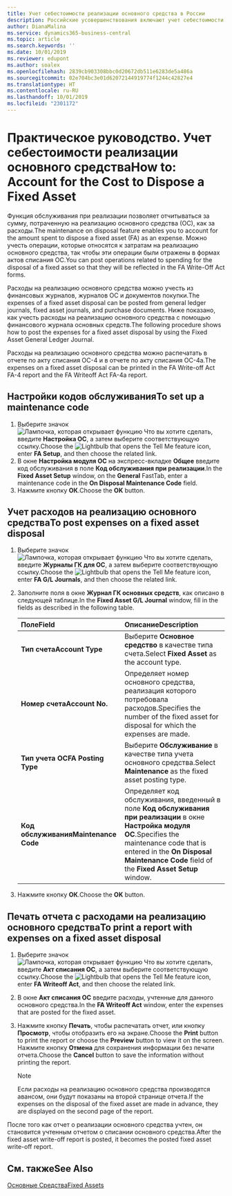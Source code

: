 ```yaml
---
title: Учет себестоимости реализации основного средства в России
description: Российские усовершенствования включают учет себестоимости реализации основных средств.
author: DianaMalina
ms.service: dynamics365-business-central
ms.topic: article
ms.search.keywords: ''
ms.date: 10/01/2019
ms.reviewer: edupont
ms.author: soalex
ms.openlocfilehash: 2839cb903308bbc0d20672db511e6283de5a486a
ms.sourcegitcommit: 02e704bc3e01d62072144919774f1244c42827e4
ms.translationtype: HT
ms.contentlocale: ru-RU
ms.lasthandoff: 10/01/2019
ms.locfileid: "2301172"
---
```

# <a name="how-to-account-for-the-cost-to-dispose-a-fixed-asset"></a><span data-ttu-id="1cf51-103">Практическое руководство. Учет себестоимости реализации основного средства</span><span class="sxs-lookup"><span data-stu-id="1cf51-103">How to: Account for the Cost to Dispose a Fixed Asset</span></span>

<span data-ttu-id="1cf51-104">Функция обслуживания при реализации позволяет отчитываться за сумму, потраченную на реализацию основного средства (ОС), как за расходы.</span><span class="sxs-lookup"><span data-stu-id="1cf51-104">The maintenance on disposal feature enables you to account for the amount spent to dispose a fixed asset (FA) as an expense.</span></span> <span data-ttu-id="1cf51-105">Можно учесть операции, которые относятся к затратам на реализацию основного средства, так чтобы эти операции были отражены в формах актов списания ОС.</span><span class="sxs-lookup"><span data-stu-id="1cf51-105">You can post operations related to spending for the disposal of a fixed asset so that they will be reflected in the FA Write-Off Act forms.</span></span> 

<span data-ttu-id="1cf51-106">Расходы на реализацию основного средства можно учесть из финансовых журналов, журналов ОС и документов покупки.</span><span class="sxs-lookup"><span data-stu-id="1cf51-106">The expenses of a fixed asset disposal can be posted from general ledger journals, fixed asset journals, and purchase documents.</span></span> <span data-ttu-id="1cf51-107">Ниже показано, как учесть расходы на реализацию основного средства с помощью финансового журнала основных средств.</span><span class="sxs-lookup"><span data-stu-id="1cf51-107">The following procedure shows how to post the expenses for a fixed asset disposal by using the Fixed Asset General Ledger Journal.</span></span> 

<span data-ttu-id="1cf51-108">Расходы на реализацию основного средства можно распечатать в отчете по акту списания ОС-4 и в отчете по акту списания ОС-4a.</span><span class="sxs-lookup"><span data-stu-id="1cf51-108">The expenses on a fixed asset disposal can be printed in the FA Write-off Act FA-4 report and the FA Writeoff Act FA-4a report.</span></span>

## <a name="to-set-up-a-maintenance-code"></a><span data-ttu-id="1cf51-109">Настройки кодов обслуживания</span><span class="sxs-lookup"><span data-stu-id="1cf51-109">To set up a maintenance code</span></span>

1. <span data-ttu-id="1cf51-110">Выберите значок ![Лампочка, которая открывает функцию Что вы хотите сделать](../../media/ui-search/search_small.png "Что вы хотите сделать"), введите **Настройка ОС**, а затем выберите соответствующую ссылку.</span><span class="sxs-lookup"><span data-stu-id="1cf51-110">Choose the ![Lightbulb that opens the Tell Me feature](../../media/ui-search/search_small.png "Tell me what you want to do") icon, enter **FA Setup**, and then choose the related link.</span></span>
2. <span data-ttu-id="1cf51-111">В окне **Настройка модуля ОС** на экспресс-вкладке **Общее** введите код обслуживания в поле **Код обслуживания при реализации**.</span><span class="sxs-lookup"><span data-stu-id="1cf51-111">In the **Fixed Asset Setup** window, on the **General** FastTab, enter a maintenance code in the **On Disposal Maintenance Code** field.</span></span>
3. <span data-ttu-id="1cf51-112">Нажмите кнопку **ОК**.</span><span class="sxs-lookup"><span data-stu-id="1cf51-112">Choose the **OK** button.</span></span>

## <a name="to-post-expenses-on-a-fixed-asset-disposal"></a><span data-ttu-id="1cf51-113">Учет расходов на реализацию основного средства</span><span class="sxs-lookup"><span data-stu-id="1cf51-113">To post expenses on a fixed asset disposal</span></span>

1. <span data-ttu-id="1cf51-114">Выберите значок ![Лампочка, которая открывает функцию Что вы хотите сделать](../../media/ui-search/search_small.png "Что вы хотите сделать"), введите **Журналы ГК для ОС**, а затем выберите соответствующую ссылку.</span><span class="sxs-lookup"><span data-stu-id="1cf51-114">Choose the ![Lightbulb that opens the Tell Me feature](../../media/ui-search/search_small.png "Tell me what you want to do") icon, enter **FA G/L Journals**, and then choose the related link.</span></span>

2. <span data-ttu-id="1cf51-115">Заполните поля в окне **Журнал ГК основных средств**, как описано в следующей таблице.</span><span class="sxs-lookup"><span data-stu-id="1cf51-115">In the **Fixed Asset G/L Journal** window, fill in the fields as described in the following table.</span></span>

   | <span data-ttu-id="1cf51-116">Поле</span><span class="sxs-lookup"><span data-stu-id="1cf51-116">Field</span></span>                | <span data-ttu-id="1cf51-117">Описание</span><span class="sxs-lookup"><span data-stu-id="1cf51-117">Description</span></span>                                                  |
   | :------------------- | :----------------------------------------------------------- |
   | <span data-ttu-id="1cf51-118">**Тип счета**</span><span class="sxs-lookup"><span data-stu-id="1cf51-118">**Account Type**</span></span>     | <span data-ttu-id="1cf51-119">Выберите **Основное средство** в качестве типа счета.</span><span class="sxs-lookup"><span data-stu-id="1cf51-119">Select **Fixed Asset** as the account type.</span></span>                  |
   | <span data-ttu-id="1cf51-120">**Номер счета**</span><span class="sxs-lookup"><span data-stu-id="1cf51-120">**Account No.**</span></span>      | <span data-ttu-id="1cf51-121">Определяет номер основного средства, реализация которого потребовала расходов.</span><span class="sxs-lookup"><span data-stu-id="1cf51-121">Specifies the number of the fixed asset for disposal for which the expenses are made.</span></span> |
   | <span data-ttu-id="1cf51-122">**Тип учета ОС**</span><span class="sxs-lookup"><span data-stu-id="1cf51-122">**FA Posting Type**</span></span>  | <span data-ttu-id="1cf51-123">Выберите **Обслуживание** в качестве типа учета основного средства.</span><span class="sxs-lookup"><span data-stu-id="1cf51-123">Select **Maintenance** as the fixed asset posting type.</span></span>      |
   | <span data-ttu-id="1cf51-124">**Код обслуживания**</span><span class="sxs-lookup"><span data-stu-id="1cf51-124">**Maintenance Code**</span></span> | <span data-ttu-id="1cf51-125">Определяет код обслуживания, введенный в поле **Код обслуживания при реализации** в окне **Настройка модуля ОС**.</span><span class="sxs-lookup"><span data-stu-id="1cf51-125">Specifies the maintenance code that is entered in the **On Disposal Maintenance Code** field of the **Fixed Asset Setup** window.</span></span> |

3. <span data-ttu-id="1cf51-126">Нажмите кнопку **ОК**.</span><span class="sxs-lookup"><span data-stu-id="1cf51-126">Choose the **OK** button.</span></span>

## <a name="to-print-a-report-with-expenses-on-a-fixed-asset-disposal"></a><span data-ttu-id="1cf51-127">Печать отчета с расходами на реализацию основного средства</span><span class="sxs-lookup"><span data-stu-id="1cf51-127">To print a report with expenses on a fixed asset disposal</span></span>

1. <span data-ttu-id="1cf51-128">Выберите значок ![Лампочка, которая открывает функцию Что вы хотите сделать](../../media/ui-search/search_small.png "Что вы хотите сделать"), введите **Акт списания ОС**, а затем выберите соответствующую ссылку.</span><span class="sxs-lookup"><span data-stu-id="1cf51-128">Choose the ![Lightbulb that opens the Tell Me feature](../../media/ui-search/search_small.png "Tell me what you want to do") icon, enter **FA Writeoff Act**, and then choose the related link.</span></span>

2. <span data-ttu-id="1cf51-129">В окне **Акт списания ОС** введите расходы, учтенные для данного основного средства.</span><span class="sxs-lookup"><span data-stu-id="1cf51-129">In the **FA Writeoff Act** window, enter the expenses that are posted for the fixed asset.</span></span>

3. <span data-ttu-id="1cf51-130">Нажмите кнопку **Печать**, чтобы распечатать отчет, или кнопку **Просмотр**, чтобы отобразить его на экране.</span><span class="sxs-lookup"><span data-stu-id="1cf51-130">Choose the **Print** button to print the report or choose the **Preview** button to view it on the screen.</span></span> <span data-ttu-id="1cf51-131">Нажмите кнопку **Отмена** для сохранения информации без печати отчета.</span><span class="sxs-lookup"><span data-stu-id="1cf51-131">Choose the **Cancel** button to save the information without printing the report.</span></span>

    > [!NOTE]
    > <span data-ttu-id="1cf51-132">Если расходы на реализацию основного средства производятся авансом, они будут показаны на второй странице отчета.</span><span class="sxs-lookup"><span data-stu-id="1cf51-132">If the expenses on the disposal of the fixed asset are made in advance, they are displayed on the second page of the report.</span></span>

<span data-ttu-id="1cf51-133">После того как отчет о реализации основного средства учтен, он становится учтенным отчетом о списании основного средства.</span><span class="sxs-lookup"><span data-stu-id="1cf51-133">After the fixed asset write-off report is posted, it becomes the posted fixed asset write-off report.</span></span>

## <a name="see-also"></a><span data-ttu-id="1cf51-134">См. также</span><span class="sxs-lookup"><span data-stu-id="1cf51-134">See Also</span></span>

[<span data-ttu-id="1cf51-135">Основные Средства</span><span class="sxs-lookup"><span data-stu-id="1cf51-135">Fixed Assets</span></span>](../../fa-manage.md)  
